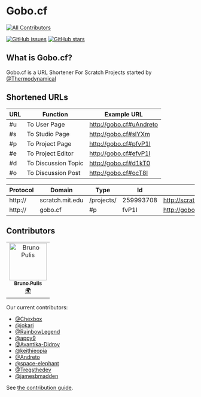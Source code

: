 # Gobo.cf

[![All Contributors](https://img.shields.io/badge/all_contributors-1-orange.svg?style=flat-square)](#contributors)

[![GitHub issues](https://img.shields.io/github/issues/ScratchUtilities/gobo.cf.svg)](https://github.com/ScratchUtilities/gobo.cf/issues)
[![GitHub stars](https://img.shields.io/github/stars/ScratchUtilities/gobo.cf.svg)](https://github.com/ScratchUtilities/gobo.cf/stargazers)

## What is Gobo.cf?

Gobo.cf is a URL Shortener For Scratch Projects started by [@Thermodynamical](https://scratch.mit.edu/users/Thermodynamical)

## Shortened URLs

| URL | Function            | Example URL             |
| --- | ------------------- | ----------------------- |
| #u  | To User Page        | http://gobo.cf#uAndreto |
| #s  | To Studio Page      | http://gobo.cf#slYXm    |
| #p  | To Project Page     | http://gobo.cf#pfvP1I   |
| #e  | To Project Editor   | http://gobo.cf#efvP1I   |
| #d  | To Discussion Topic | http://gobo.cf#d1kT0    |
| #o  | To Discussion Post  | http://gobo.cf#ocT8I    |

| Protocol | Domain          | Type       | Id        | Full Path                                 |
| -------- | --------------- | ---------- | --------- | ----------------------------------------- |
| http://  | scratch.mit.edu | /projects/ | 259993708 | http://scratch.mit.edu/projects/259993708 |
| http://  | gobo.cf         | #p         | fvP1I     | http://gobo.cf#pfvP1I                     |

## Contributors

<!-- ALL-CONTRIBUTORS-LIST:START - Do not remove or modify this section -->
<!-- prettier-ignore -->
<table>
  <tr>
    <td align="center"><a href="http://www.brunopulis.com"><img src="https://avatars2.githubusercontent.com/u/1204692?v=4" width="100px;" alt="Bruno Pulis"/><br /><sub><b>Bruno Pulis</b></sub></a><br /><a href="#translation-brunopulis" title="Translation">🌍</a></td>
  </tr>
</table>

<!-- ALL-CONTRIBUTORS-LIST:END -->

Our current contributors:

- [@Chexbox](https://github.com/Chexbox)
- [@jokari](https://github.com/jokari)
- [@RainbowLegend](https://github.com/RainbowLegend)
- [@appy9](https://github.com/appy9)
- [@Avantika-Didroy](Avantika-Didroy)
- [@keithieopia](keithieopia)
- [@Andreto](https://andreto.tk)
- [@space-elephant](https://github.com/space-elephant)
- [@Tregsthedev](https://github.com/Iamtregsthedev)
- [@jamesbmadden](https://github.com/jamesbmadden)

See [the contribution guide](https://github.com/ScratchUtilities/gobo.cf/blob/master/PULL_REQUEST_TEMPLATE.md).
